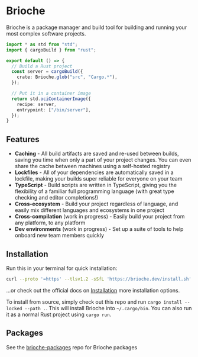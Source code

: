 # Brioche

Brioche is a package manager and build tool for building and running your most complex software projects.

```ts
import * as std from "std";
import { cargoBuild } from "rust";

export default () => {
  // Build a Rust project
  const server = cargoBuild({
    crate: Brioche.glob("src", "Cargo.*"),
  });

  // Put it in a container image
  return std.ociContainerImage({
    recipe: server,
    entrypoint: ["/bin/server"],
  });
}
```

## Features

- **Caching** - All build artifacts are saved and re-used between builds, saving you time when only a part of your project changes. You can even share the cache between machines using a self-hosted registry
- **Lockfiles** - All of your dependencies are automatically saved in a lockfile, making your builds super reliable for everyone on your team
- **TypeScript** - Build scripts are written in TypeScript, giving you the flexibility of a familiar full programming language (with great type checking and editor completions!)
- **Cross-ecosystem** - Build your project regardless of language, and easily mix different languages and ecosystems in one project
- **Cross-compilation** (work in progress) - Easily build your project from any platform, to any platform
- **Dev environments** (work in progress) - Set up a suite of tools to help onboard new team members quickly

## Installation

Run this in your terminal for quick installation:

```sh
curl --proto '=https' --tlsv1.2 -sSfL 'https://brioche.dev/install.sh' | bash
```

...or check out the official docs on [Installation](https://brioche.dev/docs/installation) more installation options.

To install from source, simply check out this repo and run `cargo install --locked --path .`. This will install Brioche into `~/.cargo/bin`. You can also run it as a normal Rust project using `cargo run`.

## Packages

See the [brioche-packages](https://github.com/brioche-dev/brioche-packages) repo for Brioche packages
